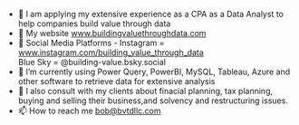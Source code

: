 - 🔭 I am applying my extensive experience as a CPA as a Data Analyst to help companies build value through data
- 🔭 My website www.buildingvaluethroughdata.com 
- 🔭  Social Media Platforms - Instagram =  www.instagram.com/building_value_through_data    
                                Blue Sky = @building-value.bsky.social
- 🌱 I’m currently using Power Query, PowerBI, MySQL, Tableau, Azure and other software to retrieve data for extensive analysis 
- 💬 I also consult with my clients about finacial planning, tax planning, buying and selling their business,and solvency and restructuring issues. 
- 📫 How to reach me bob@bvtdllc.com
